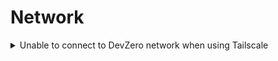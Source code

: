 # Network

<details>

<summary>Unable to connect to DevZero network when using Tailscale</summary>

If your machine is already connected to another Tailscale network, you might be unable to connect to the DevZero network.\
\
The immediate fix for this is to turn off Tailscale and use SSH to connect to your workspace instead (using the hostname).\
\
If you need both networks to co-exist, you can reach out to [support@devzero.io](mailto:support@devzero.io)

</details>
